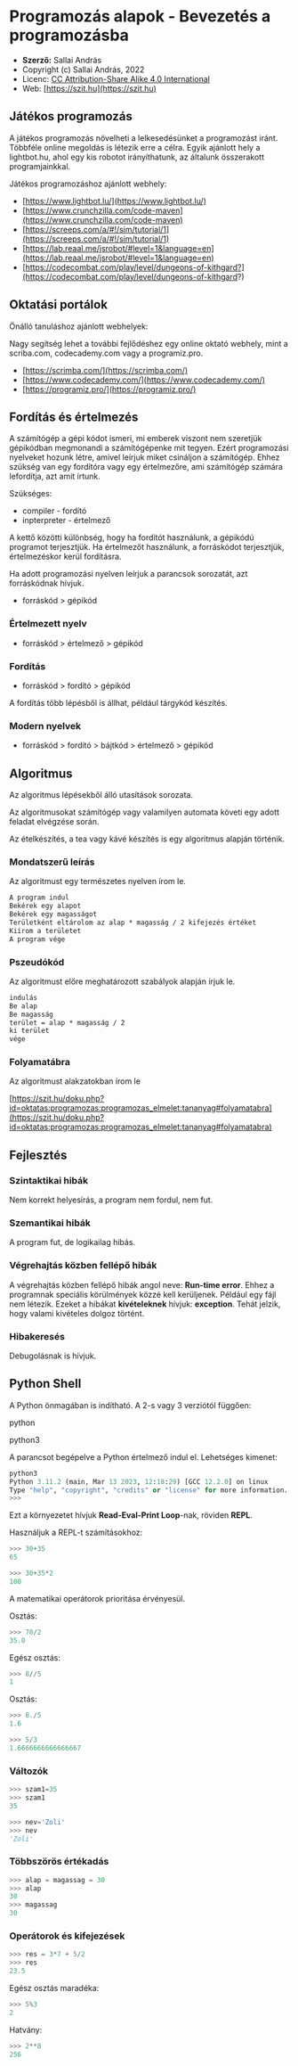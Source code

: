 # Programozás alapok - Bevezetés a programozásba

* **Szerző:** Sallai András
* Copyright (c) Sallai András, 2022
* Licenc: [CC Attribution-Share Alike 4.0 International](https://creativecommons.org/licenses/by-sa/4.0/)
* Web: [https://szit.hu](https://szit.hu)

## Játékos programozás

A játékos programozás növelheti a lelkesedésünket a programozást iránt. Többféle online megoldás is létezik erre a célra. Egyik ajánlott hely a lightbot.hu, ahol egy kis robotot irányíthatunk, az általunk összerakott programjainkkal.

Játékos programozáshoz ajánlott webhely:

* [https://www.lightbot.lu/](https://www.lightbot.lu/)
* [https://www.crunchzilla.com/code-maven](https://www.crunchzilla.com/code-maven)
* [https://screeps.com/a/#!/sim/tutorial/1](https://screeps.com/a/#!/sim/tutorial/1)
* [https://lab.reaal.me/jsrobot/#level=1&language=en](https://lab.reaal.me/jsrobot/#level=1&language=en)
* [https://codecombat.com/play/level/dungeons-of-kithgard?](https://codecombat.com/play/level/dungeons-of-kithgard?)

## Oktatási portálok

Önálló tanuláshoz ajánlott webhelyek:

Nagy segítség lehet a további fejlődéshez egy online oktató webhely, mint a scriba.com, codecademy.com vagy a programiz.pro.

* [https://scrimba.com/](https://scrimba.com/)
* [https://www.codecademy.com/](https://www.codecademy.com/)
* [https://programiz.pro/](https://programiz.pro/)

## Fordítás és értelmezés

A számítógép a gépi kódot ismeri, mi emberek viszont nem szeretjük gépikódban megmonandi a számítógépenke mit tegyen. Ezért programozási nyelveket hozunk létre, amivel leírjuk miket csináljon a számítógép. Ehhez szükség van egy fordítóra vagy egy értelmezőre, ami számítógép számára lefordítja, azt amit írtunk.

Szükséges:

* compiler - fordító
* inpterpreter - értelmező

A kettő közötti különbség, hogy ha fordítót használunk, a gépikódú programot terjesztjük. Ha értelmezőt használunk, a forráskódot terjesztjük, értelmezéskor kerül fordításra.

Ha adott programozási nyelven leírjuk a parancsok sorozatát, azt forráskódnak hívjuk.

* forráskód > gépikód

### Értelmezett nyelv

* forráskód > értelmező > gépikód

### Fordítás

* forráskód > fordító > gépikód

A fordítás több lépésből is állhat, például tárgykód készítés.

### Modern nyelvek

* forráskód > fordító > bájtkód > értelmező > gépikód

## Algoritmus

Az algoritmus lépésekből álló utasítások sorozata.

Az algoritmusokat számítógép vagy valamilyen automata követi egy adott feladat elvégzése során.

Az ételkészítés, a tea vagy kávé készítés is egy algoritmus alapján történik.

### Mondatszerű leírás

Az algoritmust egy természetes nyelven írom le.

```txt
A program indul
Bekérek egy alapot
Bekérek egy magasságot
Területként eltárolom az alap * magasság / 2 kifejezés értéket
Kiírom a területet
A program vége
```

### Pszeudókód

Az algoritmust előre meghatározott szabályok alapján írjuk le.

```txt
indulás
Be alap
Be magasság
terület = alap * magasság / 2
ki terület
vége
```

### Folyamatábra

Az algoritmust alakzatokban írom le

[https://szit.hu/doku.php?id=oktatas:programozas:programozas_elmelet:tananyag#folyamatabra](https://szit.hu/doku.php?id=oktatas:programozas:programozas_elmelet:tananyag#folyamatabra)

## Fejlesztés

### Szintaktikai hibák

Nem korrekt helyesírás, a program nem fordul, nem fut.

### Szemantikai hibák

A program fut, de logikailag hibás.

### Végrehajtás közben fellépő hibák

A végrehajtás közben fellépő hibák angol neve: **Run-time error**. Ehhez a programnak speciális körülmények közzé kell kerüljenek. Például egy fájl nem létezik. Ezeket a hibákat **kivételeknek** hívjuk: **exception**. Tehát jelzik, hogy valami kivételes dolgoz történt.

### Hibakeresés

Debugolásnak is hívjuk.

## Python Shell

A Python önmagában is indítható. A 2-s vagy 3 verziótól függően:

  python

  python3

A parancsot begépelve a Python értelmező indul el. Lehetséges kimenet:

```python
python3
Python 3.11.2 (main, Mar 13 2023, 12:18:29) [GCC 12.2.0] on linux
Type "help", "copyright", "credits" or "license" for more information.
>>> 
```

Ezt a környezetet hívjuk **Read-Eval-Print Loop**-nak, röviden **REPL**.

Használjuk a REPL-t számításokhoz:

```python
>>> 30+35
65
```

```python
>>> 30+35*2
100
```

A matematikai operátorok prioritása érvényesül.

Osztás:

```python
>>> 70/2
35.0
```

Egész osztás:

```python
>>> 8//5
1
```

Osztás:

```python
>>> 8./5
1.6
```

```python
>>> 5/3
1.6666666666666667
```

### Változók

```python
>>> szam1=35
>>> szam1
35
```

```python
>>> nev='Zoli'
>>> nev
'Zoli'
```

### Többszörös értékadás

```python
>>> alap = magassag = 30
>>> alap
30
>>> magassag
30
```

### Operátorok és kifejezések

```python
>>> res = 3*7 + 5/2
>>> res
23.5
```

Egész osztás maradéka:

```python
>>> 5%3
2
```

Hatvány:

```python
>>> 2**8
256
```
